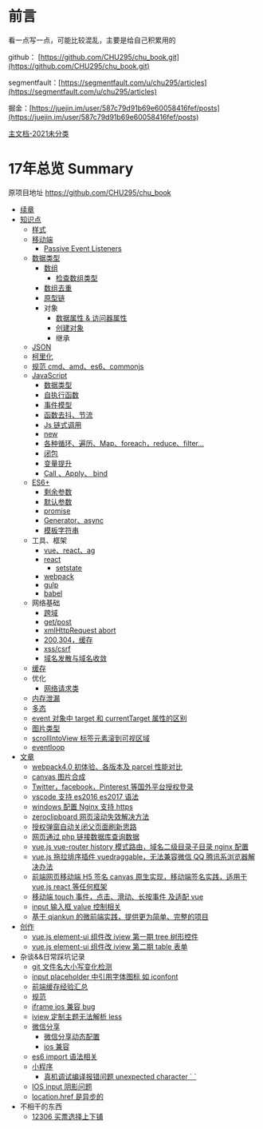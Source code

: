 # 前言

看一点写一点，可能比较混乱，主要是给自己积累用的

github： [https://github.com/CHU295/chu_book.git](https://github.com/CHU295/chu_book.git)

segmentfault：[https://segmentfault.com/u/chu295/articles](https://segmentfault.com/u/chu295/articles)

掘金：[https://juejin.im/user/587c79d91b69e60058416fef/posts](https://juejin.im/user/587c79d91b69e60058416fef/posts)

[主文档-2021未分类](2021.md)

# 17年总览 Summary
原项目地址 https://github.com/CHU295/chu_book
- [续章](xu-zhang.md)
- [知识点](README.md)
  - [样式](yang-shi.md)
  - [移动端](yi-dong-duan.md)
    - [Passive Event Listeners](yi-dong-duan/passive-event-listeners.md)
  - [数据类型](shu-ju-lei-xing.md)
    - [数组](shu-ju-lei-xing/shu-zu.md)
      - [检查数组类型](shu-ju-lei-xing/shu-zu/jian-cha-shu-zu-lei-xing.md)
    - [数组去重](shu-ju-lei-xing/shu-zu-qu-zhong.md)
    - [原型链](shu-ju-lei-xing/yuan-xing-lian.md)
    - 对象
      - [数据属性 & 访问器属性](shu-ju-lei-xing/shu-ju-shu-xing-and-fang-wen-qi-shu-xing.md)
      - [创建对象](shu-ju-lei-xing/chuang-jian-dui-xiang.md)
      - 继承
  - [JSON](json.md)
  - [柯里化](ke-li-hua.md)
  - [规范 cmd、amd、es6、commonjs](gui-fan-cmd-amd-es6-commonjs.md)
  - [JavaScript](javascript.md)
    - [数据类型](javascript/shu-ju-lei-xing.md)
    - [自执行函数](javascript/zi-zhi-xing-han-shu.md)
    - [事件模型](javascript/shi-jian-mo-xing.md)
    - [函数去抖、节流](javascript/han-shu-qu-dou-3001-jie-liu.md)
    - [Js 链式调用](javascript/jslian-shi-diao-yong.md)
    - [new](javascript/new.md)
    - [各种循环、遍历、Map、foreach，reduce、filter...](javascript/ge-zhong-xun-huan-3001-bian-li-3001-map-foreach-reduce-filter.md)
    - [闭包](javascript/bi-bao.md)
    - [变量提升](javascript/bian-liang-ti-sheng.md)
    - [Call 、Apply、 bind](javascript/call-apply-bind.md)
  - [ES6+](es6+.md)
    - [剩余参数](es6+/sheng-yu-can-shu.md)
    - [默认参数](es6+/mo-ren-can-shu.md)
    - [promise](es6+/promise.md)
    - [Generator、async](es6+/generatorasync.md)
    - [模板字符串](es6+/mo-ban-zi-fu-chuan.md)
  - 工具、框架
    - [vue、react、ag](shuang-xiang-bang-ding-yuan-li.md)
    - [react](react.md)
      - [setstate](react/setstate.md)
    - [webpack](webpack.md)
    - [gulp](gulp.md)
    - [babel](babel.md)
  - 网络基础
    - [跨域](kua-yu.md)
    - [get/post](getpost.md)
    - [xmlHttpRequest abort](xmlhttprequest-abort.md)
    - [200,304，缓存](200304ff0c-huan-cun.md)
    - [xss/csrf](xsscsrf.md)
    - [域名发散与域名收敛](yu-ming-fa-san-yu-yu-ming-shou-lian.md)
  - [缓存](huan-cun.md)
  - 优化
    - [网络请求类](wang-luo-lei-xing.md)
  - [内存泄漏](nei-cun-xie-lou.md)
  - [多态](duo-tai.md)
  - [event 对象中 target 和 currentTarget 属性的区别](eventdui-xiang-zhong-target-he-currenttarget-shu-xing-de-qu-bie.md)
  - [图片类型](tu-pian-lei-xing.md)
  - [scrollIntoView 标签元素滚到可视区域](scrollintoview-biao-qian-yuan-su-gun-dao-ke-shi-qu-yu.md)
  - [eventloop](eventloop.md)
- [文章](wen-zhang.md)
  - [webpack4.0 初体验、各版本及 parcel 性能对比](wen-zhang/webpack40chu-ti-yan-3001-ge-ban-ben-ji-parcel-xing-neng-dui-bi.md)
  - [canvas 图片合成](wen-zhang/canvastu-pian-he-cheng.md)
  - [Twitter，facebook，Pinterest 等国外平台授权登录](twitterfacebookpinterestdeng-guo-wai-ping-tai-shou-quan-deng-lu.md)
  - [vscode 支持 es2016 es2017 语法](vscodezhi-chi-es2016-es2017-yu-fa.md)
  - [windows 配置 Nginx 支持 https](windowspei-zhi-nginx-zhi-chi-https.md)
  - [zeroclipboard 网页滚动失效解决方法](zeroclipboardwang-ye-gun-dong-shi-xiao-jie-jue-fang-fa.md)
  - [授权弹窗自动关闭父页面刷新思路](shou-quan-dan-chuang-zi-dong-guan-bi-fu-ye-mian-shua-xin-si-lu.md)
  - [网页通过 php 链接数据库查询数据](wang-ye-tong-guo-php-lian-jie-shu-ju-ku-cha-xun-shu-ju.md)
  - [vue.js vue-router history 模式路由，域名二级目录子目录 nginx 配置](wen-zhang/vuejs-vue-router-historymo-shi-lu-you-ff0c-yu-ming-er-ji-mu-lu-zi-mu-lu-nginx-pei-zhi.md)
  - [vue.js 拖拉排序插件 vuedraggable，无法兼容微信 QQ 腾讯系浏览器解决办法](wen-zhang/vuejstuo-la-pai-xu-cha-jian-vuedraggable-ff0c-wu-fa-jian-rong-wei-xin-qq-teng-xun-xi-liu-lan-qi-jie-jue-ban-fa.md)
  - [前端网页移动端 H5 签名 canvas 原生实现，移动端签名实践，适用于 vue.js react 等任何框架](wen-zhang/qian-duan-wang-ye-yi-dong-duan-h5-qian-ming-canvas-yuan-sheng-shi-xian-ff0c-yi-dong-duan-qian-ming-shi-jian-ff0c-shi-yong-yu-vue-js-react-deng-ren-he-kuang-jia.md)
  - [移动端 touch 事件，点击、滑动、长按事件 及适配 vue](wen-zhang/yi-dong-duan-touch-shi-jian-ff0c-dian-ji-3001-hua-dong-3001-chang-an-shi-jian-ji-shi-pei-vue.md)
  - [input 输入框 value 控制相关](wen-zhang/inputshu-ru-kuang-value-kong-zhi-xiang-guan.md)
  - [基于 qiankun 的微前端实践，提供更为简单、完整的项目](wen-zhang/ji-yu-qiankun-de-wei-qian-duan-shi-jian-ff0c-ti-gong-geng-wei-jian-dan-3001-wan-zheng-de-xiang-mu.md)
- [创作](chuang-zuo.md)
  - [vue.js element-ui 组件改 iview 第一期 tree 树形控件](chuang-zuo/vue-element-ui-tree-shu-xing-kong-jian-gai-iview.md)
  - [vue.js element-ui 组件改 iview 第二期 table 表单](chuang-zuo/vuejs-element-uizu-jian-gai-iview-di-er-qi-table-biao-dan.md)
- 杂谈&&日常踩坑记录
  - [git 文件名大小写变化检测](gitwen-jian-ming-da-xiao-xie-xiu-gai-mo-ren-bu-jian-ce.md)
  - [input placeholder 中引用字体图标 如 iconfont](input-placeholderzhong-yin-yong-zi-ti-tu-biao-ru-iconfont.md)
  - [前端缓存经验汇总](wu-ti.md)
  - [规范](gui-fan.md)
  - [iframe ios 兼容 bug](iframe-ios-jian-rong-bug.md)
  - [iview 定制主题无法解析 less](iviewding-zhi-zhu-ti-wu-fa-jie-xi-less.md)
  - [微信分享](wei-xin-fen-xiang-ios-jian-rong-xing.md)
    - [微信分享动态配置](wei-xin-fen-xiang-ios-jian-rong-xing/wei-xin-fen-xiang-dong-tai-pei-zhi.md)
    - [ios 兼容](wei-xin-fen-xiang-ios-jian-rong-xing/iosjian-rong.md)
  - [es6 import 语法相关](es6-importyu-fa-xiang-guan.md)
  - [小程序](xiao-cheng-xu.md)
    - [真机调试编译报错问题 unexpected character \` \`](zhen-ji-diao-shi-bian-yi-bao-cuo-wen-ti-unexpected-character.md)
  - [IOS input 阴影问题](ios-input-yin-ying-wen-ti.md)
  - [location.href 是异步的](locationhrefshi-yi-bu-de.md)
- 不相干的东西
  - [12306 买票选择上下铺](12306mai-piao-xuan-ze-shang-xia-pu.md)
